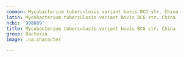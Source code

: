 ```yaml
---
common: Mycobacterium tuberculosis variant bovis BCG str. China
latin: Mycobacterium tuberculosis variant bovis BCG str. China
ncbi: '998089'
title: Mycobacterium tuberculosis variant bovis BCG str. China
group: Bacteria
image: .na.character

---
```

